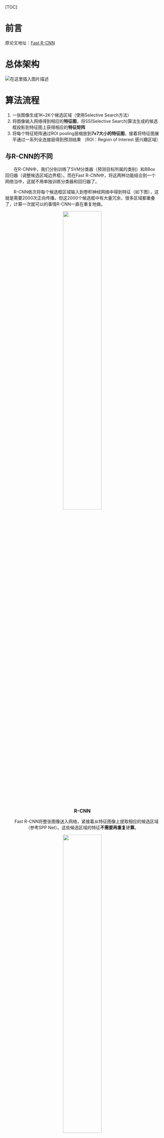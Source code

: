 [TOC]

# 前言

原论文地址：[Fast R-CNN](https://arxiv.org/abs/1504.08083)

# 总体架构
![在这里插入图片描述](https://img-blog.csdnimg.cn/0e10a003e11b4103b769c4a028d2cc3a.png?,type_d3F5LXplbmhlaQ,shadow_50,text_Q1NETiBAZnJpZWRyaWNob3I=,size_16,color_FFFFFF,t_70,g_se,x_16)

# 算法流程
1. 一张图像生成1K~2K个候选区域（使用Selective Search方法）
2. 将图像输入网络得到相应的**特征图**，将SS(Selective Search)算法生成的候选框投影到特征图上获得相应的**特征矩阵**
3. 将每个特征矩阵通过ROI pooling层缩放到**7x7大小的特征图**，接着将特征图展平通过一系列全连接层得到预测结果
（ROI：Region of Interest 感兴趣区域）


## 与R-CNN的不同
&emsp;&emsp;在R-CNN中，我们分别训练了SVM分类器（预测目标所属的类别）和BBox回归器（调整候选区域边界框）。而在Fast R-CNN中，将这两种功能结合到一个网络当中，这就不用单独训练分类器和回归器了。

&emsp;&emsp;R-CNN依次将每个候选框区域输入到卷积神经网络中得到特征（如下图），这就是需要2000次正向传播，但这2000个候选框中有大量冗余，很多区域都重叠了，计算一次就可以的事情R-CNN一直在重复地做。
<center><img src="https://img-blog.csdnimg.cn/e9c7404669fd48bbb4ad303e81a92082.png" width="50%">
<center><b><font size ='3'>R-CNN</font></b></center></font>

&emsp;&emsp;Fast R-CNN将整张图像送入网络，紧接着从特征图像上提取相应的候选区域（参考SPP Net）。这些候选区域的特征**不需要再重复计算**。 

<center><img src="https://img-blog.csdnimg.cn/0e1c7522823745dfb4409847a147ae34.png" width="50%">
<center><b><font size ='3'>Fast R-CNN</font></b></center></font>

## 训练数据的采样
通过SS算法可以得到2000个候选框，但在训练时只使用一小部分就可以了。且数据分为正样本和负样本，正样本就是候选框中确实存在我们需要检测的目标，负样本就是候选框没有我们要检测的目标（可以理解成背景）。
- 为什么需要分正负样本？
- 假如我想要判别猫和狗，若全是正样本，数据集样本不平衡，猫的样本数量远大于狗，那么训练出来的网络在预测时就更偏向于判定为猫，这样肯定是不对的。放到目标检测中，若全是正样本，即便候选框中是一个背景，网络也会强行把它认为成一个我们检测的一个类别中。

在原论文中，作者提出对于每张图片，从2000个候选框中采集64个候选区域。对于每个候选区域，它与真实框(ground-truth)的 IoU 大于0.5，那么就把他划分成正样本，把与每个真实框的 IoU 的最大的值在0.1~0.5的认定为负样本。

## RoI pooling
![在这里插入图片描述](https://img-blog.csdnimg.cn/4a32a7b277024b1b8da8355d6f6d3539.png?,type_d3F5LXplbmhlaQ,shadow_50,text_Q1NETiBAZnJpZWRyaWNob3I=,size_16,color_FFFFFF,t_70,g_se,x_16$#pic_center)
有了候选区域样本之后，使用RoI pooling将每个样本缩放成统一的尺寸。

如下图，将图片划分成7×7等分，对于每一小块区域执行最大池化(max pooling)操作，这样就得到了一个7×7的特征矩阵。无论候选区域的尺寸是多大的，都将缩放成7×7矩阵，这就不限制输入图像的尺寸（与R-CNN不同，R-CNN要求输入图像尺寸为227×227）。

![在这里插入图片描述](https://img-blog.csdnimg.cn/b01032113e7e4c74b149b6f20c0c6558.png?,type_d3F5LXplbmhlaQ,shadow_50,text_Q1NETiBAZnJpZWRyaWNob3I=,size_19,color_FFFFFF,t_70,g_se,x_16#pic_center)
## 分类器
![在这里插入图片描述](https://img-blog.csdnimg.cn/f15e88c05e5a4adb9111c527f63a0c4d.png?,type_d3F5LXplbmhlaQ,shadow_50,text_Q1NETiBAZnJpZWRyaWNob3I=,size_20,color_FFFFFF,t_70,g_se,x_16)
输出 N+1 个类别的概率（N为检测目标的种类，1为背景）共 N+1 个结点。分类器即上图中蓝色框部分，全连接层（FC）即需要 N+1 个结点。

## 边界框回归器
![在这里插入图片描述](https://img-blog.csdnimg.cn/6573d045e6cc4fb2b0d7b937140cd18d.png?x-oss-process=image/watermark,type_d3F5LXplbmhlaQ,shadow_50,text_Q1NETiBAZnJpZWRyaWNob3I=,size_20,color_FFFFFF,t_70,g_se,x_16)
输出对应 N+1 个类别的候选边界框回归参数$(d_x,d_y,d_w,d_h)$，共 (N+1)×4 个结点。

那么怎么用回归参数来预测的呢？

<img src="https://img-blog.csdnimg.cn/e99b192eb8f44cd4a5f69df7bd449bc4.png" width="40%">$\quad\quad\quad$ <img src="https://img-blog.csdnimg.cn/3f6c18ae610042c1ba42a0195d14628f.png" width="40%">


其中，$P_x,P_y,P_w,P_h$分别为候选框的中心$x,y$坐标以及宽高
$\hat{G_x},\hat{G_y},\hat{G_w},\hat{G_h}$分别为最终预测的边界框中心$x,y$坐标以及宽高

根据上面的公式可以看出$d_x,d_y$就是用来调整边界框中心位置的，$d_w,d_h$用来调整宽高，从而把黄色区域调整到红色区域。

## Multi-task loss
![在这里插入图片描述](https://img-blog.csdnimg.cn/1165edb0d44e481384703082a755d5c9.png)
$p$是分类器预测的 softmax 概率分布$p=(p_0, ..., p_k)$，$p_0$即是预测为背景的概率，以此类推
$u$对应目标真实类别标签
$t^u$对应边界框回归器预测的对应类别$u$的回归参数$(t_x^u,t_y^u,t_w^u,t_h^u)$
$v$对应真实目标的边界框回归参数$(v_x,v_y,v_w,v_h)$
<hr>

### 分类损失：
![在这里插入图片描述](https://img-blog.csdnimg.cn/1165edb0d44e481384703082a755d5c9.png)
使用交叉熵损失，原文使用如下公式：
![在这里插入图片描述](https://img-blog.csdnimg.cn/675541107f474b3c8fb60f6ebbf67219.png#pic_center)
$p$是分类器预测的 softmax 概率分布$p=(p_0, ..., p_k)$，$p_0$即是预测为背景的概率，以此类推
$u$对应目标真实类别标签
<hr>

**交叉熵损失：**
![在这里插入图片描述](https://img-blog.csdnimg.cn/fdfcf214328d44059a64edbf6774cf17.png?,type_d3F5LXplbmhlaQ,shadow_50,text_Q1NETiBAZnJpZWRyaWNob3I=,size_16,color_FFFFFF,t_70,g_se,x_16)
假设真实标签的one-hot编码是[0,0,...,1,...,0]，预测的softmax概率为[0.1,0.3,...,0.4,...,0.1]，那么$Loss=-\log(0.4)$
<hr>

### 边界框回归损失：
![在这里插入图片描述](https://img-blog.csdnimg.cn/1165edb0d44e481384703082a755d5c9.png)
$u$对应目标真实类别标签
$t^u$对应边界框回归器预测的对应类别$u$的回归参数$(t_x^u,t_y^u,t_w^u,t_h^u)$
$v$对应真实目标的边界框回归参数$(v_x,v_y,v_w,v_h)$

其中，$[u\geq1]$是艾佛森括号，当$u\geq1$时，这个值为1，$u<1$时即为0。$u\geq1$时，说明这是检测目标中的一个类别，这就是正样本；$u<1$时（即$u=0$），就说明是负样本，那么损失函数中就没有边界框回归损失这一项。

至于$(v_x,v_y,v_w,v_h)$是如何计算的，同样使用到了下图。
<img src="https://img-blog.csdnimg.cn/e99b192eb8f44cd4a5f69df7bd449bc4.png" width="40%">$\quad\quad\quad$ <img src="https://img-blog.csdnimg.cn/3f6c18ae610042c1ba42a0195d14628f.png" width="40%">
$v_x=(G_x-P_x)/P_w$，同理$v_y=(G_y-P_y)/P_h$
$v_w=\ln(G_w/P_w)$，同理$v_h=\ln(G_h/P_h)$
<hr>

![在这里插入图片描述](https://img-blog.csdnimg.cn/bf2296c420a24db2b78c1abac26e973a.png#pic_center)
展开，上式 $=smooth_{L1}(t_x^u-v_x)+smooth_{L1}(t_y^u-v_y)+smooth_{L1}(t_w^u-v_w)+smooth_{L1}(t_h^u-v_h)$

![在这里插入图片描述](https://img-blog.csdnimg.cn/e1616888ef70444bb090ab572c7abb5c.png#pic_center)
关于损失函数的学习，可以参考：[回归损失函数1：L1 loss, L2 loss以及Smooth L1 Loss的对比](https://www.cnblogs.com/wangguchangqing/p/12021638.html)

# Fast R-CNN框架
![在这里插入图片描述](https://img-blog.csdnimg.cn/381b616be2984cf598b8f76469ab8326.png?,type_d3F5LXplbmhlaQ,shadow_50,text_Q1NETiBAZnJpZWRyaWNob3I=,size_19,color_FFFFFF,t_70,g_se,x_16#pic_center)
对比于R-CNN的四部分框架，Fast R-CNN只包含两部分。第一部分就是SS算法获取候选框，第二部分将特征提取、分类、BBox回归融合到一个CNN网络

![在这里插入图片描述](https://img-blog.csdnimg.cn/6de0125eb6d14c9f989e3546da6595e3.png?,type_d3F5LXplbmhlaQ,shadow_50,text_Q1NETiBAZnJpZWRyaWNob3I=,size_19,color_FFFFFF,t_70,g_se,x_16#pic_center)

<hr>

参考来源：[1.1Faster RCNN理论合集](https://www.bilibili.com/video/BV1af4y1m7iL?p=2&spm_id_from=pageDriver)